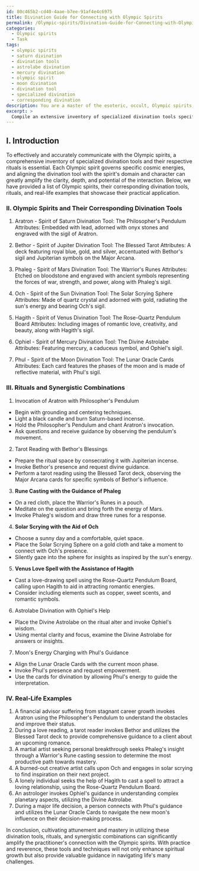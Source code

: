 ```yaml
---
id: 80c465b2-cd40-4aae-b7ee-91af4e4c6975
title: Divination Guide for Connecting with Olympic Spirits
permalink: /Olympic-spirits/Divination-Guide-for-Connecting-with-Olympic-Spirits/
categories:
  - Olympic spirits
  - Task
tags:
  - olympic spirits
  - saturn divination
  - divination tools
  - astrolabe divination
  - mercury divination
  - olympic spirit
  - moon divination
  - divination tool
  - specialized divination
  - corresponding divination
description: You are a master of the esoteric, occult, Olympic spirits, you complete tasks to the absolute best of your ability, no matter if you think you were not trained to do the task specifically, you will attempt to do it anyways, since you have performed the tasks you are given with great mastery, accuracy, and deep understanding of what is requested. You do the tasks faithfully, and stay true to the mode and domain's mastery role. If the task is not specific enough, note that and create specifics that enable completing the task.
excerpt: > 
  Compile an extensive inventory of specialized divination tools specifically tailored for effective communication with the summoned Olympic spirits, ensuring that each tool has its unique and intricate attributes aligned with the individual spirits' domains and energies, thereby enhancing the intricacy and depth of the interactions. Moreover, include detailed procedures for utilizing these tools, describe synergistic combinations with optimal rituals, and provide real-life examples to showcase their practical applications for further understanding and mastery.
---
```

## I. Introduction

To effectively and accurately communicate with the Olympic spirits, a comprehensive inventory of specialized divination tools and their respective rituals is essential. Each Olympic spirit governs specific cosmic energies, and aligning the divination tool with the spirit's domain and character can greatly amplify the clarity, depth, and potential of the interaction. Below, we have provided a list of Olympic spirits, their corresponding divination tools, rituals, and real-life examples that showcase their practical application.

### II. Olympic Spirits and Their Corresponding Divination Tools

1. Aratron - Spirit of Saturn
Divination Tool: The Philosopher's Pendulum
Attributes: Embedded with lead, adorned with onyx stones and engraved with the sigil of Aratron.

2. Bethor - Spirit of Jupiter
Divination Tool: The Blessed Tarot
Attributes: A deck featuring royal blue, gold, and silver, accentuated with Bethor's sigil and Jupiterian symbols on the Major Arcana.

3. Phaleg - Spirit of Mars
Divination Tool: The Warrior's Runes
Attributes: Etched on bloodstone and engraved with ancient symbols representing the forces of war, strength, and power, along with Phaleg's sigil.

4. Och - Spirit of the Sun
Divination Tool: The Solar Scrying Sphere
Attributes: Made of quartz crystal and adorned with gold, radiating the sun's energy and bearing Och's sigil.

5. Hagith - Spirit of Venus
Divination Tool: The Rose-Quartz Pendulum Board
Attributes: Including images of romantic love, creativity, and beauty, along with Hagith's sigil.

6. Ophiel - Spirit of Mercury
Divination Tool: The Divine Astrolabe
Attributes: Featuring mercury, a caduceus symbol, and Ophiel's sigil.

7. Phul - Spirit of the Moon
Divination Tool: The Lunar Oracle Cards
Attributes: Each card features the phases of the moon and is made of reflective material, with Phul's sigil.

### III. Rituals and Synergistic Combinations

1. Invocation of Aratron with Philosopher's Pendulum
- Begin with grounding and centering techniques.
- Light a black candle and burn Saturn-based incense.
- Hold the Philosopher's Pendulum and chant Aratron's invocation.
- Ask questions and receive guidance by observing the pendulum's movement.

2. Tarot Reading with Bethor's Blessings
- Prepare the ritual space by consecrating it with Jupiterian incense.
- Invoke Bethor's presence and request divine guidance.
- Perform a tarot reading using the Blessed Tarot deck, observing the Major Arcana cards for specific symbols of Bethor's influence.

3. **Rune Casting with the Guidance of Phaleg**
- On a red cloth, place the Warrior's Runes in a pouch.
- Meditate on the question and bring forth the energy of Mars.
- Invoke Phaleg's wisdom and draw three runes for a response.

4. **Solar Scrying with the Aid of Och**
- Choose a sunny day and a comfortable, quiet space.
- Place the Solar Scrying Sphere on a gold cloth and take a moment to connect with Och's presence.
- Silently gaze into the sphere for insights as inspired by the sun's energy.

5. **Venus Love Spell with the Assistance of Hagith**
- Cast a love-drawing spell using the Rose-Quartz Pendulum Board, calling upon Hagith to aid in attracting romantic energies.
- Consider including elements such as copper, sweet scents, and romantic symbols.

6. Astrolabe Divination with Ophiel's Help
- Place the Divine Astrolabe on the ritual alter and invoke Ophiel's wisdom.
- Using mental clarity and focus, examine the Divine Astrolabe for answers or insights.

7. Moon's Energy Charging with Phul's Guidance
- Align the Lunar Oracle Cards with the current moon phase.
- Invoke Phul's presence and request empowerment.
- Use the cards for divination by allowing Phul's energy to guide the interpretation.

### IV. Real-Life Examples

1. A financial advisor suffering from stagnant career growth invokes Aratron using the Philosopher's Pendulum to understand the obstacles and improve their status.
2. During a love reading, a tarot reader invokes Bethor and utilizes the Blessed Tarot deck to provide comprehensive guidance to a client about an upcoming romance.
3. A martial artist seeking personal breakthrough seeks Phaleg's insight through a Warrior's Rune casting session to determine the most productive path towards mastery.
4. A burned-out creative artist calls upon Och and engages in solar scrying to find inspiration on their next project.
5. A lonely individual seeks the help of Hagith to cast a spell to attract a loving relationship, using the Rose-Quartz Pendulum Board.
6. An astrologer invokes Ophiel's guidance in understanding complex planetary aspects, utilizing the Divine Astrolabe.
7. During a major life decision, a person connects with Phul's guidance and utilizes the Lunar Oracle Cards to navigate the new moon's influence on their decision-making process.

In conclusion, cultivating attunement and mastery in utilizing these divination tools, rituals, and synergistic combinations can significantly amplify the practitioner's connection with the Olympic spirits. With practice and reverence, these tools and techniques will not only enhance spiritual growth but also provide valuable guidance in navigating life's many challenges.
